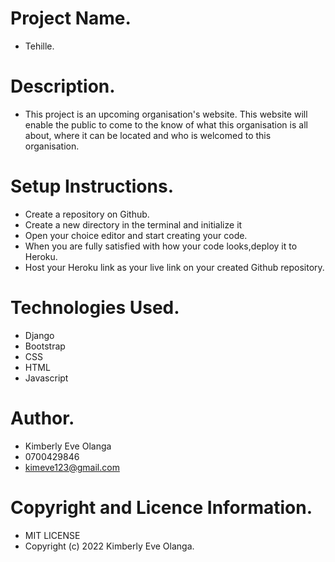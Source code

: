 # Project Name.
- Tehille.

# Description.
- This project is an upcoming organisation's website. This website will enable the public to come to the know of what this organisation is all about, where it can be located and who is welcomed to this organisation.

# Setup Instructions.
- Create a repository on Github.
- Create a new directory in the terminal and initialize it
- Open your choice editor and start creating your code.
- When you are fully satisfied with how your code looks,deploy it to Heroku.
- Host your Heroku link as your live link on your created Github repository.

# Technologies Used.
- Django
- Bootstrap
- CSS
- HTML
- Javascript

# Author.
- Kimberly Eve Olanga
- 0700429846
- kimeve123@gmail.com

# Copyright and Licence Information.
- MIT LICENSE
- Copyright (c) 2022 Kimberly Eve Olanga.
